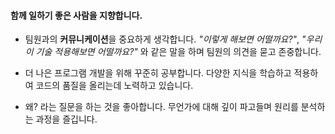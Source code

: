 #### 함께 일하기 좋은 사람을 지향합니다.
- 팀원과의 **커뮤니케이션**을 중요하게 생각합니다. *"이렇게 해보면 어떨까요?"*,  *"우리 이 기술 적용해보면 어떨까요?"* 와 같은 말을 하며 팀원의 의견을 묻고 존중합니다.


- 더 나은 프로그램 개발을 위해 꾸준히 공부합니다. 다양한 지식을 학습하고 적용하여 코드의 품질을 올리는데 노력하고 있습니다.


- 왜? 라는 질문을 하는 것을 좋아합니다. 무언가에 대해 깊이 파고들며 원리를 분석하는 과정을 즐깁니다.